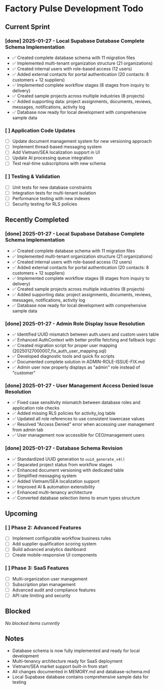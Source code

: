 # Factory Pulse Development Todo

## Current Sprint

### [done] 2025-01-27 - Local Supabase Database Complete Schema Implementation
- ✅ Created complete database schema with 11 migration files
- ✅ Implemented multi-tenant organization structure (21 organizations)
- ✅ Created internal users with role-based access (12 users)
- ✅ Added external contacts for portal authentication (20 contacts: 8 customers + 12 suppliers)
- ✅ Implemented complete workflow stages (8 stages from inquiry to delivery)
- ✅ Created sample projects across multiple industries (8 projects)
- ✅ Added supporting data: project assignments, documents, reviews, messages, notifications, activity log
- ✅ Database now ready for local development with comprehensive sample data

### [ ] Application Code Updates
- [ ] Update document management system for new versioning approach
- [ ] Implement thread-based messaging system
- [ ] Add Vietnam/SEA localization support in UI
- [ ] Update AI processing queue integration
- [ ] Test real-time subscriptions with new schema

### [ ] Testing & Validation
- [ ] Unit tests for new database constraints
- [ ] Integration tests for multi-tenant isolation
- [ ] Performance testing with new indexes
- [ ] Security testing for RLS policies

## Recently Completed

### [done] 2025-01-27 - Local Supabase Database Complete Schema Implementation
- ✅ Created complete database schema with 11 migration files
- ✅ Implemented multi-tenant organization structure (21 organizations)
- ✅ Created internal users with role-based access (12 users)
- ✅ Added external contacts for portal authentication (20 contacts: 8 customers + 12 suppliers)
- ✅ Implemented complete workflow stages (8 stages from inquiry to delivery)
- ✅ Created sample projects across multiple industries (8 projects)
- ✅ Added supporting data: project assignments, documents, reviews, messages, notifications, activity log
- ✅ Database now ready for local development with comprehensive sample data

### [done] 2025-01-27 - Admin Role Display Issue Resolution
- ✅ Identified UUID mismatch between auth.users and custom users table
- ✅ Enhanced AuthContext with better profile fetching and fallback logic
- ✅ Created migration script for proper user mapping (20250127000007_fix_auth_user_mapping.sql)
- ✅ Developed diagnostic tools and quick fix scripts
- ✅ Documented complete solution in ADMIN-ROLE-ISSUE-FIX.md
- ✅ Admin user now properly displays as "admin" role instead of "customer"

### [done] 2025-01-27 - User Management Access Denied Issue Resolution
- ✅ Fixed case sensitivity mismatch between database roles and application role checks
- ✅ Added missing RLS policies for activity_log table
- ✅ Updated all role references to use consistent lowercase values
- ✅ Resolved "Access Denied" error when accessing user management from admin tab
- ✅ User management now accessible for CEO/management users

### [done] 2025-01-27 - Database Schema Revision
- ✅ Standardized UUID generation to `uuid_generate_v4()`
- ✅ Separated project status from workflow stages
- ✅ Enhanced document versioning with dedicated table
- ✅ Simplified messaging system
- ✅ Added Vietnam/SEA localization support
- ✅ Improved AI & automation extensibility
- ✅ Enhanced multi-tenancy architecture
- ✅ Converted database selection items to enum types structure

## Upcoming

### [ ] Phase 2: Advanced Features
- [ ] Implement configurable workflow business rules
- [ ] Add supplier qualification scoring system
- [ ] Build advanced analytics dashboard
- [ ] Create mobile-responsive UI components

### [ ] Phase 3: SaaS Features
- [ ] Multi-organization user management
- [ ] Subscription plan management
- [ ] Advanced audit and compliance features
- [ ] API rate limiting and security

## Blocked

*No blocked items currently*

## Notes
- Database schema is now fully implemented and ready for local development
- Multi-tenancy architecture ready for SaaS deployment
- Vietnam/SEA market support built-in from start
- All changes documented in MEMORY.md and database-schema.md
- Local Supabase database contains comprehensive sample data for testing
